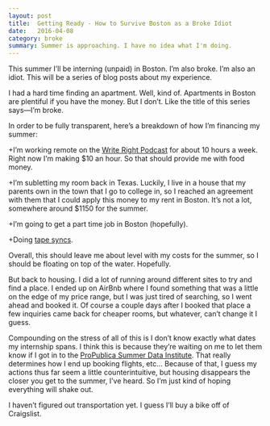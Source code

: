 ```yaml
---
layout: post
title:  Getting Ready - How to Survive Boston as a Broke Idiot
date:   2016-04-08
category: broke
summary: Summer is approaching. I have no idea what I'm doing.
---
```

This summer I’ll be interning (unpaid) in Boston. I’m also broke. I’m also an idiot. This will be a series of blog posts about my experience. 

I had a hard time finding an apartment. Well, kind of. Apartments in Boston are plentiful if you have the money. But I don’t. Like the title of this series says—I’m broke.

In order to be fully transparent, here’s a breakdown of how I’m financing my summer:

+I’m working remote on the [Write Right Podcast](http://writerightpodcast.github.io) for about 10 hours a week. Right now I’m making $10 an hour. So that should provide me with food money.

+I’m subletting my room back in Texas. Luckily, I live in a house that my parents own in the town that I go to college in, so I reached an agreement with them that I could apply this money to my rent in Boston. It’s not a lot, somewhere around $1150 for the summer.

+I’m going to get a part time job in Boston (hopefully).

+Doing [tape syncs](http://transom.org/2014/get-good-tape-sync/).

Overall, this should leave me about level with my costs for the summer, so I should be floating on top of the water. Hopefully.

But back to housing. I did a lot of running around different sites to try and find a place. I ended up on AirBnb where I found something that was a little on the edge of my price range, but I was just tired of searching, so I went ahead and booked it. Of course a couple days after I booked that place a few inquiries came back for cheaper rooms, but whatever, can’t change it I guess.

Compounding on the stress of all of this is I don’t know exactly what dates my internship spans. I think this is because they’re waiting on me to let them know if I got in to the [ProPublica Summer Data Institute](https://projects.propublica.org/graphics/summer). That really determines how I end up booking flights, etc… Because of that, I guess my actions thus far seem a little counterintuitive, but housing disappears the closer you get to the summer, I’ve heard. So I’m just kind of hoping everything will shake out. 

I haven’t figured out transportation yet. I guess I’ll buy a bike off of Craigslist.